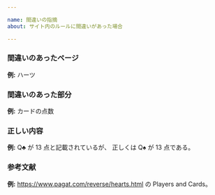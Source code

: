 ```yaml
---

name: 間違いの指摘
about: サイト内のルールに間違いがあった場合

---
```


### 間違いのあったページ

<!-- 例は削除してから、報告するべき内容を書いてください。 -->
**例:** ハーツ


### 間違いのあった部分

**例:** カードの点数


### 正しい内容

**例:** Q♣ が 13 点と記載されているが、 正しくは Q♠ が 13 点である。


### 参考文献
<!-- 参考文献があれば、なるべく詳しく記載してください。 -->
<!-- この欄は空欄でも構いません。 -->

**例:** https://www.pagat.com/reverse/hearts.html の Players and Cards。
